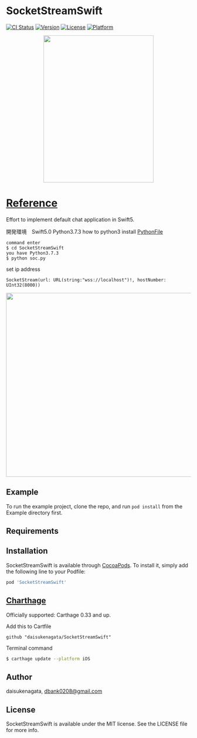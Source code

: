 # SocketStreamSwift

[![CI Status](https://img.shields.io/travis/daisukenagata/SocketStreamSwift.svg?style=flat)](https://travis-ci.org/daisukenagata/SocketStreamSwift)
[![Version](https://img.shields.io/cocoapods/v/SocketStreamSwift.svg?style=flat)](https://cocoapods.org/pods/SocketStreamSwift)
[![License](https://img.shields.io/cocoapods/l/SocketStreamSwift.svg?style=flat)](https://cocoapods.org/pods/SocketStreamSwift)
[![Platform](https://img.shields.io/cocoapods/p/SocketStreamSwift.svg?style=flat)](https://cocoapods.org/pods/SocketStreamSwift)


<p align="center">
<img width="300" height="400" src="https://user-images.githubusercontent.com/16457165/62090081-80feac80-b2a6-11e9-8193-bbc5c0c6294d.png">
</p>

# [Reference](https://github.com/daisukenagata/SocketStreamSwift/wiki)

Effort to implement default chat application in Swift5.

開発環境　Swift5.0 Python3.7.3  how to python3 install
[PythonFile](https://github.com/daisukenagata/PythonFile)
```
command enter
$ cd SocketStreamSwift 
you have Python3.7.3  
$ python soc.py
```
set ip address
```
SocketStream(url: URL(string:"wss://localhost")!, hostNumber: UInt32(8000))
```
 
<img src="https://user-images.githubusercontent.com/16457165/58570199-82920100-8272-11e9-8a12-d71bb34b9f37.gif"  width="1100"  height="500">

## Example

To run the example project, clone the repo, and run `pod install` from the Example directory first.

## Requirements

## Installation

SocketStreamSwift is available through [CocoaPods](https://cocoapods.org). To install
it, simply add the following line to your Podfile:

```ruby
pod 'SocketStreamSwift'
```

## [Charthage](https://github.com/Carthage/Carthage)

Officially supported: Carthage 0.33 and up.

Add this to Cartfile
```
github "daisukenagata/SocketStreamSwift"
```

Terminal command
```bash
$ carthage update --platform iOS
```

## Author

daisukenagata, dbank0208@gmail.com

## License

SocketStreamSwift is available under the MIT license. See the LICENSE file for more info.
